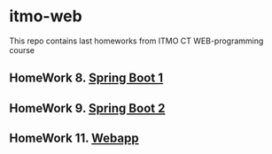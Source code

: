 # itmo-web
This repo contains last homeworks from ITMO CT WEB-programming course
## HomeWork 8. [Spring Boot 1](https://github.com/pmaksimITMO/itmo-web/blob/main/hw8/README.md)

## HomeWork 9. [Spring Boot 2](https://github.com/pmaksimITMO/itmo-web/blob/main/hw9/README.md)

## HomeWork 11. [Webapp](https://github.com/pmaksimITMO/itmo-web/blob/main/hw11/README.md)
